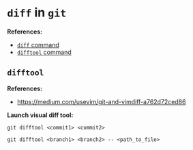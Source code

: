 # `diff` in `git`

**References:**
- [`diff` command](../commands/diff.md)
- [`difftool` command](../commands/difftool.md)


## `difftool`

**References:**
- https://medium.com/usevim/git-and-vimdiff-a762d72ced86


**Launch visual diff tool:**

~~~~
git difftool <commit1> <commit2>
~~~~

~~~~
git difftool <branch1> <branch2> -- <path_to_file>
~~~~
